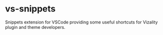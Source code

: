 # vs-snippets
Snippets extension for VSCode providing some useful shortcuts for Vizality plugin and theme developers.
